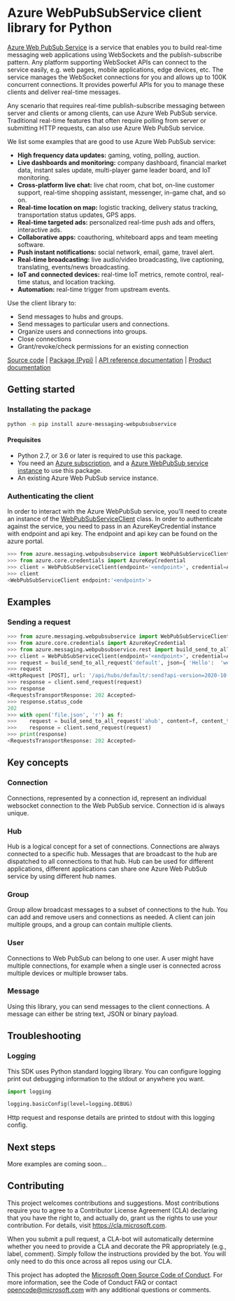 # Azure WebPubSubService client library for Python

[Azure Web PubSub Service](https://aka.ms/awps/doc) is a service that enables you to build real-time messaging web applications using WebSockets and the publish-subscribe pattern. Any platform supporting WebSocket APIs can connect to the service easily, e.g. web pages, mobile applications, edge devices, etc. The service manages the WebSocket connections for you and allows up to 100K concurrent connections. It provides powerful APIs for you to manage these clients and deliver real-time messages.

Any scenario that requires real-time publish-subscribe messaging between server and clients or among clients, can use Azure Web PubSub service. Traditional real-time features that often require polling from server or submitting HTTP requests, can also use Azure Web PubSub service.

We list some examples that are good to use Azure Web PubSub service:

- **High frequency data updates:** gaming, voting, polling, auction.
- **Live dashboards and monitoring:** company dashboard, financial market data, instant sales update, multi-player game leader board, and IoT monitoring.
- **Cross-platform live chat:** live chat room, chat bot, on-line customer support, real-time shopping assistant, messenger, in-game chat, and so on.
- **Real-time location on map:** logistic tracking, delivery status tracking, transportation status updates, GPS apps.
- **Real-time targeted ads:** personalized real-time push ads and offers, interactive ads.
- **Collaborative apps:** coauthoring, whiteboard apps and team meeting software.
- **Push instant notifications:** social network, email, game, travel alert.
- **Real-time broadcasting:** live audio/video broadcasting, live captioning, translating, events/news broadcasting.
- **IoT and connected devices:** real-time IoT metrics, remote control, real-time status, and location tracking.
- **Automation:** real-time trigger from upstream events.

Use the client library to:

- Send messages to hubs and groups.
- Send messages to particular users and connections.
- Organize users and connections into groups.
- Close connections
- Grant/revoke/check permissions for an existing connection

[Source code](https://github.com/Azure/azure-sdk-for-python/blob/main/sdk/webpubsub/azure-messaging-webpubsubservice) | [Package (Pypi)][package] | [API reference documentation](https://github.com/Azure/azure-sdk-for-python/blob/main/sdk/webpubsub/azure-messaging-webpubsubservice) | [Product documentation][webpubsubservice_docs]

## Getting started

### Installating the package

```bash
python -m pip install azure-messaging-webpubsubservice
```

#### Prequisites

- Python 2.7, or 3.6 or later is required to use this package.
- You need an [Azure subscription][azure_sub], and a [Azure WebPubSub service instance][webpubsubservice_docs] to use this package.
- An existing Azure Web PubSub service instance.

### Authenticating the client

In order to interact with the Azure WebPubSub service, you'll need to create an instance of the [WebPubSubServiceClient][webpubsubservice_client_class] class. In order to authenticate against the service, you need to pass in an AzureKeyCredential instance with endpoint and api key. The endpoint and api key can be found on the azure portal.

```python
>>> from azure.messaging.webpubsubservice import WebPubSubServiceClient
>>> from azure.core.credentials import AzureKeyCredential
>>> client = WebPubSubServiceClient(endpoint='<endpoint>', credential=AzureKeyCredential('somesecret'))
>>> client
<WebPubSubServiceClient endpoint:'<endpoint>'>
```

## Examples

### Sending a request

```python
>>> from azure.messaging.webpubsubservice import WebPubSubServiceClient
>>> from azure.core.credentials import AzureKeyCredential
>>> from azure.messaging.webpubsubservice.rest import build_send_to_all_request
>>> client = WebPubSubServiceClient(endpoint='<endpoint>', credential=AzureKeyCredential('somesecret'))
>>> request = build_send_to_all_request('default', json={ 'Hello':  'webpubsub!' })
>>> request
<HttpRequest [POST], url: '/api/hubs/default/:send?api-version=2020-10-01'>
>>> response = client.send_request(request)
>>> response
<RequestsTransportResponse: 202 Accepted>
>>> response.status_code
202
>>> with open('file.json', 'r') as f:
>>>    request = build_send_to_all_request('ahub', content=f, content_type='application/json')
>>>    response = client.send_request(request)
>>> print(response)
<RequestsTransportResponse: 202 Accepted>
```

## Key concepts

### Connection

Connections, represented by a connection id, represent an individual websocket connection to the Web PubSub service. Connection id is always unique.

### Hub

Hub is a logical concept for a set of connections. Connections are always connected to a specific hub. Messages that are broadcast to the hub are dispatched to all connections to that hub. Hub can be used for different applications, different applications can share one Azure Web PubSub service by using different hub names.

### Group

Group allow broadcast messages to a subset of connections to the hub. You can add and remove users and connections as needed. A client can join multiple groups, and a group can contain multiple clients.

### User

Connections to Web PubSub can belong to one user. A user might have multiple connections, for example when a single user is connected across multiple devices or multiple browser tabs.

### Message

Using this library, you can send messages to the client connections. A message can either be string text, JSON or binary payload.

## Troubleshooting

### Logging

This SDK uses Python standard logging library.
You can configure logging print out debugging information to the stdout or anywhere you want.

```python
import logging

logging.basicConfig(level=logging.DEBUG)
````

Http request and response details are printed to stdout with this logging config.

## Next steps

More examples are coming soon...

## Contributing

This project welcomes contributions and suggestions. Most contributions require
you to agree to a Contributor License Agreement (CLA) declaring that you have
the right to, and actually do, grant us the rights to use your contribution.
For details, visit https://cla.microsoft.com.

When you submit a pull request, a CLA-bot will automatically determine whether
you need to provide a CLA and decorate the PR appropriately (e.g., label,
comment). Simply follow the instructions provided by the bot. You will only
need to do this once across all repos using our CLA.

This project has adopted the
[Microsoft Open Source Code of Conduct][code_of_conduct]. For more information,
see the Code of Conduct FAQ or contact opencode@microsoft.com with any
additional questions or comments.

<!-- LINKS -->
[webpubsubservice_docs]: https://aka.ms/awps/doc
[azure_cli]: https://docs.microsoft.com/cli/azure
[azure_sub]: https://azure.microsoft.com/free/
[webpubsubservice_client_class]: https://github.com/Azure/azure-sdk-for-python/blob/main/sdk/webpubsub/azure-messaging-webpubsubservice/azure/messaging/webpubsubservice/__init__.py
[package]: https://pypi.org/project/azure-messaging-webpubsubservice/
[default_cred_ref]: https://aka.ms/azsdk-python-identity-default-cred-ref
[cla]: https://cla.microsoft.com
[code_of_conduct]: https://opensource.microsoft.com/codeofconduct/
[coc_faq]: https://opensource.microsoft.com/codeofconduct/faq/
[coc_contact]: mailto:opencode@microsoft.com
